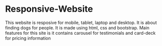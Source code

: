 # Responsive-Website
This website is resposive for mobile, tablet, laptop and desktop. It is about finding dogs for people. It is made using html, css and bootstrap.
Main features for this site is it contains carousel for testimonials and card-deck for pricing information
